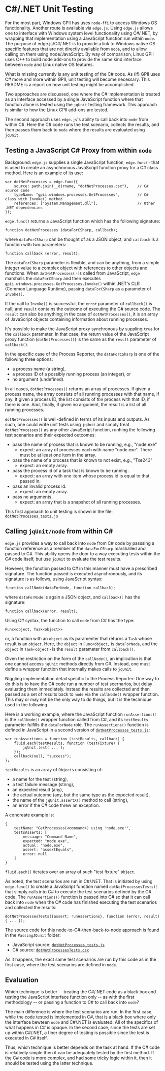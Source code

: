 # C#/.NET Unit Testing

For the most part, Windows GPII has uses `node-ffi` to access Windows OS functionality.  Another route is available via `edge.js`.  Using `edge.js` allows one to interface with Windows system level functionality using C#/.NET, by wrapping that implementation using a JavaScript function run within `node`.  The purpose of edge.js/C#/.NET is to provide a link to Windows native OS specific features that are not directly available from `node`, and to allow calling on them using node/JavaScript.  By way of comparison, Linux GPII uses C++ to build node add-ons to provide the same kind interface between `node` and Linux native OS features.

What is missing currently is any unit testing of the C# code.  As (if) GPII uses C# more and more within GPII, unit testing will become necessary.  This README is a report on how unit testing might be accomplished.

Two approaches are discussed, one where the C# implementation is treated as an interface accessed by a single JavaScript function where that function alone is tested using the `jqUnit` testing framework.  This approach is similar to how the Linux GPII add-ons are tested.

The second approach uses `edge.js`'s ability to call back into `node` from within C#.  Here the C# code runs the test scenario, collects the results, and then passes tham back to `node` where the results are evaluated using `jqUnit`.

## Testing a JavaScript C# Proxy from within `node`

Background: `edge.js` supplies a single JavaScript function, `edge.func()` that is used to create an asynchronous JavaScript function proxy for a C# class method.   Here is an example of its use:
```
var dotNetProcesses = edge.func({
    source: path.join(__dirname, "dotNetProcesses.csx"),    // C# source code
    typeName: "gpii.windows.processes.GetProcesses",        // C# class with Invoke() method    
    references: ["System.Management.dll"],                  // Other .NET dependencies       
});
```
`edge.func()` returns a JavaScript function which has the following signature:
```
function dotNetProcesses (dataForCSharp, callback);
```
where `dataForCSharp` can be thought of as a JSON object, and `callback` is a function with two parameters:
```
function callback (error, result);
```
The `dataForCSharp` parameter is flexible, and can be anything, from a simple integer value to a complex object with references to other objects and functions.  When `dotNetProcesses()` is called from JavaScript, `edge` marshalls the `dataForCSharp` and then executes `gpii.windows.processes.GetProcesses.Invoke()` within .NET's CLR (Common Language Runtime), passing `dataForCSharp` as a parameter of `Invoke()`.

If the call to `Invoke()` is successful, the `error` parameter of `callback()` is null, and `result` contains the outcome of executing the C# source code.  The `result` can also be anything; in the case of `dotNetProcesses()`, it is an array of JavaScript objects containing information about running processes.

It's possible to make the JavaScript proxy synchronous by suppling `true` for the `callback` parameter.  In that case, the return value of the JavaScript proxy function (`dotNetProcesses()`) is the same as the `result` parameter of `callback()`.

In the specific case of the Process Reporter, the `dataForCSharp` is one of the following three options:
- a process name (a string),
- a process ID of a possibly running process (an integer), or
- no argument (undefined).

In all cases, `dotNetProcesses()` returns an array of processes.  If given a process name, the array consists of all running processes with that name, if any.  It given a process ID, the list consists of *the* process with that ID, if there is one.  And, finally, if given no argument, the result is a list of all running processes.

`dotNetProcesses()` is well-defined in terms of its inputs and outputs.  As such, one could write unit tests using `jqUnit` and simply treat `dotNetProcesses()` as any other JavaScript function, runhing the following test scenarios and their expected outcomes:

- pass the name of process that is known to be running, e.g., "node.exe"
  - expect:  an array of processes each with name "node.exe".  There must be at least one item in the array.
- pass the name of a process that is known to not exist, e.g., "Txe243"
  - expect: an empty array.
- pass the process id of a task that is known to be running.
  - expect: an array with one item whose process id is equal to that passed in.
- pass an invalid process id.
  - expect: an empty array.
- pass no arguments.
  - expect:  an array that is a snapshot of all running processes.

This first approach to unit testing is shown in the file: [`dotNetProcesses_tests.js`](./dotNetProcesses_tests.js)

## Calling `jqUnit/node` from within C#

`edge.js` provides a way to call back into `node` from C# code by passsing a function reference as a member of the `dataForCSharp` marshalled and passed to C#.  This ability opens the door to a way executing tests within the C# code itself, but use `jqUnit` to evaluate the test results.

However, the function passed to C# in this manner must have a prescribed signature.  The function passed is executed asynchronously, and its signature is as follows, using JavaScript syntax:

```
function callNode(dataForNode, function callback);
```
where `dataForNode` is again a JSON object, and `callback()` has the signature:
```
function callback(error, result);
```

Using C# syntax, the function to call `node` from C# has the type:
```
Func<object, Task<object>>
```
or, a function with an `object` as its paramenter that returns a `Task` whose result is an `object`.  Here, the `object` in `Func<object,` is `dataForNode`, and the `object` in `Task<object>` is the `result` parameter from `callback()`.

Given the restriction on the form of the `callNode()`, an implication is that one cannot access `jqUnit` methods directly from C#.  Instead, one must define a wrapper function that internally makes calls to `jqUnit`.

Niggling implementation detail specific to the Process Reporter:  One way to do this is to have the C# code run a number of test scernarios, but delay evaluating them immediately.  Instead the results are collected and then passed as a set of results back to `node` via the `callNode()` wrapper function.  This may or may not be the only way to do things, but it is the technique used in the following.

Here is a working example, where the JavaScript function `runAssertions()` is the `callNode()` wrapper function called from C#, and its `testResults` parameter fulfills the `dataForNode` role.  The `runAssertions()` function is defined in JavaScript in a second version of [`dotNetProcesses_tests.js`](./PassingJQunit/dotNetProcesses_tests.js#L38):
```
var runAssertions = function (testResults, callback) {
    fluid.each(testResults, function (testFixture) {
        jqUnit.test( ... );
    });
    callback(null, "success");
};
```
`testResults` is an array of `Object`s consisting of:
- a name for the test (string),
- a test failure message (string),
- an expected result (any),
- the actual outcome (any, but the same type as the expected result),
- the name of the `jqUnit.assertX()` method to call (string),
- an error if the C# code threw an exception.

A concreate example is:
```
{
    testName: "GetProcesses(<command>) using 'node.exe'",
    testsAsserts: [
        messaage: "Command Name",
        expected: "node.exe",
        actual: "node.exe",
        assert: "assertEquals",
        error: null
    ]
}
```
`fluid.each()` iterates over an array of such "test fixture" `Object`.

As noted, the test scenarios are run in C#/.NET.  That is initiated by using `edge.func()` to create a JavaScript function named `dotNetProcessesTests()` that simply calls into C# to execute the test scenarios defined by the C# code.  The `runAssertions()` function is passed into C# so that it can call back into `node` when the C# code has finished executing the test scenarios and collected the results:
```
dotNetProcessesTests({assert: runAssertions}, function (error, result) { ... });
```

The source code for this node-to-C#-then-back-to-node approach is found in the `PassingJQunit` folder:
- JavaScript source: [`dotNetProcesses_tests.js`](./PassingJQunit/dotNetProcesses_tests.js)
- C# source: [`dotNetProcessesTests.csx`](./PassingJQunit/dotNetProcessesTests.csx)

As it happens, the exact same test scenarios are run by this code as in the first case, where the test scenarios are defined in `node`.

## Evaluation

Which technique is better -- treating the C#/.NET code as a black box and testing the JavaScript interface function only -- as with the first methodology -- or passing a function to C# to call back into `node`?

The main difference is where the test scenarios are run.  In the first case, while the code tested is implemented in C#, that is a black box where only the interface bewteen `node` and C#/.NET is evaluated.  All of the specifics of what happens in C# is opaque.  In the second case, since the tests are set up within C#/.NET, a finer degree of testing is possible since the test is executed in C# itself.

Thus, which technique is better depends on the task at hand.  If the C# code is relatively simple then it can be adequately tested by the first method.  If the C# code is more complex, and had some tricky logic within it, then it should be tested using the latter technique.



